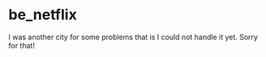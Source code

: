 # be_netflix

I was another city for some problems that is I could not handle it yet. Sorry for that!


